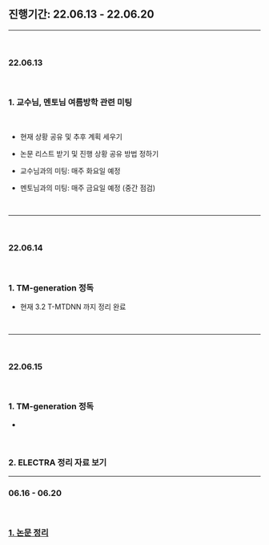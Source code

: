 ## 진행기간: 22.06.13 - 22.06.20

----

<br>

### 22.06.13

<br>

### 1. 교수님, 멘토님 여름방학 관련 미팅

<br>

- 현재 상황 공유 및 추후 계획 세우기

- 논문 리스트 받기 및 진행 상황 공유 방법 정하기

- 교수님과의 미팅: 매주 화요일 예정

- 멘토님과의 미팅: 매주 금요일 예정 (중간 점검)

<br>

----

<br>

### 22.06.14

<br>

### 1. TM-generation 정독

- 현재 3.2 T-MTDNN 까지 정리 완료

<br>

----

<br>

### 22.06.15

<br>

### 1. TM-generation 정독

- 

<br>

### 2. ELECTRA 정리 자료 보기

----


### 06.16 - 06.20

<br>

### [1. 논문 정리](https://heygeronimo.tistory.com/6)


